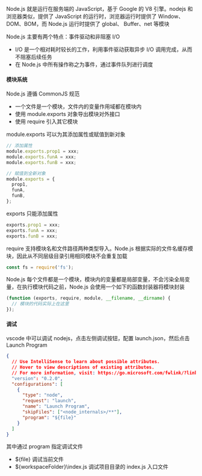 Node.js 就是运行在服务端的 JavaScript，基于 Google 的 V8 引擎。nodejs 和浏览器类似，提供了 JavaScript 的运行时，浏览器运行时提供了 Window、DOM、BOM，而 Node.js 运行时提供了 global、 Buffer、net 等模块

Node.js 主要有两个特点：事件驱动和非阻塞 I/O

- I/O 是一个相对耗时较长的工作，利用事件驱动获取异步 I/O 调用完成，从而不阻塞后续任务
- 在 Node.js 中所有操作称之为事件，通过事件队列进行调度

#### 模块系统

Node.js 遵循 CommonJS 规范

- 一个文件是一个模块，文件内的变量作用域都在模块内
- 使用 module.exports 对象导出模块对外接口
- 使用 require 引入其它模块

module.exports 可以为其添加属性或赋值到新对象

```js
// 添加属性
module.exports.prop1 = xxx;
module.exports.funA = xxx;
module.exports.funB = xxx;

// 赋值到全新对象
module.exports = {
  prop1,
  funA,
  funB,
};
```

exports 只能添加属性

```js
exports.prop1 = xxx;
exports.funA = xxx;
exports.funB = xxx;
```

require 支持模块名和文件路径两种类型导入。Node.js 根据实际的文件名缓存模块，因此从不同层级目录引用相同模块不会重复加载

```js
const fs = require('fs');
```

Node.js 每个文件都是一个模块，模块内的变量都是局部变量，不会污染全局变量，在执行模块代码之前，Node.js 会使用一个如下的函数封装器将模块封装

```js
(function (exports, require, module, __filename, __dirname) {
  // 模块的代码实际上在这里
});
```

#### 调试

vscode 中可以调试 nodejs，点击左侧调试按钮，配置 launch.json，然后点击 Launch Program

```json
{
  // Use IntelliSense to learn about possible attributes.
  // Hover to view descriptions of existing attributes.
  // For more information, visit: https://go.microsoft.com/fwlink/?linkid=830387
  "version": "0.2.0",
  "configurations": [
    {
      "type": "node",
      "request": "launch",
      "name": "Launch Program",
      "skipFiles": ["<node_internals>/**"],
      "program": "${file}"
    }
  ]
}
```

其中通过 program 指定调试文件

- ${file} 调试当前文件
- ${workspaceFolder}\\index.js 调试项目目录的 index.js 入口文件
